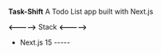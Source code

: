 **Task-Shift**
A Todo List app built with Next.js

**<----->**
   Stack
**<----->**
- Next.js 15
*-----*
